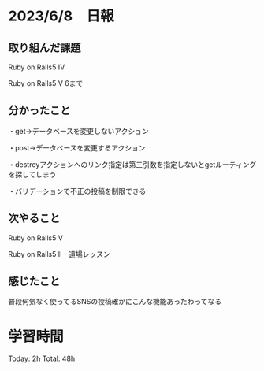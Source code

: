 # 2023/6/8　日報

## 取り組んだ課題
   Ruby on Rails5 Ⅳ
   
   Ruby on Rails5 Ⅴ 6まで
   
## 分かったこと
   ・get→データベースを変更しないアクション
   
   ・post→データベースを変更するアクション
   
   ・destroyアクションへのリンク指定は第三引数を指定しないとgetルーティングを探してしまう
   
   ・バリデーションで不正の投稿を制限できる

   
## 次やること
   Ruby on Rails5 Ⅴ
   
   Ruby on Rails5 Ⅱ　道場レッスン
   
## 感じたこと
   普段何気なく使ってるSNSの投稿確かにこんな機能あったわってなる
   
# 学習時間

  Today: 2h  Total: 48h

